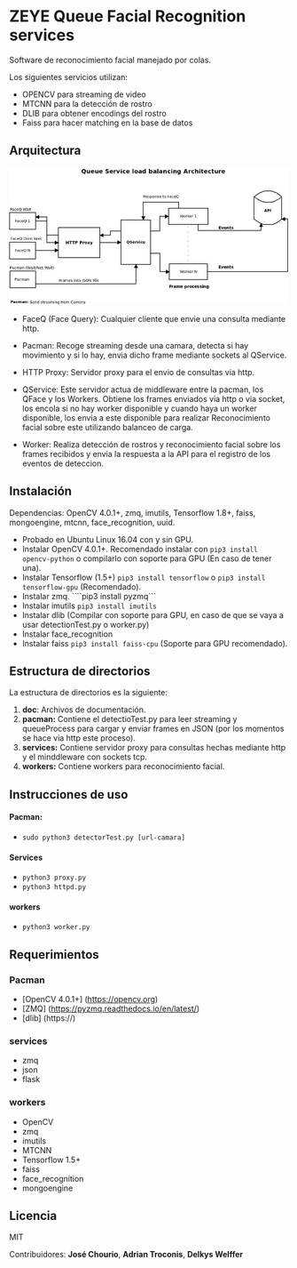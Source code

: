 # ZEYE Queue Facial Recognition services
Software de reconocimiento facial manejado por colas.

Los siguientes servicios utilizan:
- OPENCV para streaming de video
- MTCNN para la detección de rostro
- DLIB para obtener encodings del rostro
- Faiss para hacer matching en la base de datos

## Arquitectura

![](doc/architecture.jpeg)

- FaceQ (Face Query): Cualquier cliente que envie una consulta mediante http.

- Pacman: Recoge streaming desde una camara, detecta si hay movimiento y si lo hay, envia dicho frame mediante sockets al QService.

- HTTP Proxy: Servidor proxy para el envio de consultas via http.

- QService: Este servidor actua de middleware entre la pacman, los QFace y los Workers. Obtiene los frames enviados via http o via socket, los encola si no hay worker disponible y cuando haya un worker disponible, los envia a este disponible para realizar Reconocimiento facial sobre este utilizando balanceo de carga.

- Worker: Realiza detección de rostros y reconocimiento facial sobre los frames recibidos y envia la respuesta a la API para el registro de los eventos de deteccion.

## Instalación
Dependencias: OpenCV 4.0.1+, zmq, imutils, Tensorflow 1.8+, faiss, mongoengine, mtcnn, face_recognition, uuid.

- Probado en Ubuntu Linux 16.04 con y sin GPU.
- Instalar OpenCV 4.0.1+. Recomendado instalar con ```pip3 install opencv-python``` o compilarlo con soporte para GPU (En caso de tener una).
- Instalar Tensorflow (1.5+) ```pip3 install tensorflow``` o ```pip3 install tensorflow-gpu``` (Recomendado).
- Instalar zmq. ````pip3 install pyzmq```
- Instalar imutils ```pip3 install imutils```
- Instalar dlib (Compilar con soporte para GPU, en caso de que se vaya a usar detectionTest.py o worker.py)
- Instalar face_recognition
- Instalar faiss ```pip3 install faiss-cpu``` (Soporte para GPU recomendado).

## Estructura de directorios

La estructura de directorios es la siguiente:

1. **doc**: Archivos de documentación.
2. **pacman:** Contiene el detectioTest.py para leer streaming y queueProcess para cargar y enviar frames en JSON (por los momentos se hace via http este proceso).
3. **services:** Contiene servidor proxy para consultas hechas mediante http y el minddleware con sockets tcp.
4. **workers:** Contiene workers para reconocimiento facial.

## Instrucciones de uso

#### Pacman:
- ```sudo python3 detectorTest.py [url-camara]```

#### Services
- ```python3 proxy.py```
- ```python3 httpd.py```

#### workers
- ```python3 worker.py```

## Requerimientos

### Pacman
- [OpenCV 4.0.1+] (https://opencv.org)
- [ZMQ] (https://pyzmq.readthedocs.io/en/latest/)
- [dlib] (https://)

### services
- zmq
- json
- flask

### workers
- OpenCV
- zmq
- imutils
- MTCNN
- Tensorflow 1.5+
- faiss
- face_recognition
- mongoengine

## Licencia
MIT

Contribuidores: **José Chourio**, **Adrian Troconis**, **Delkys Welffer**